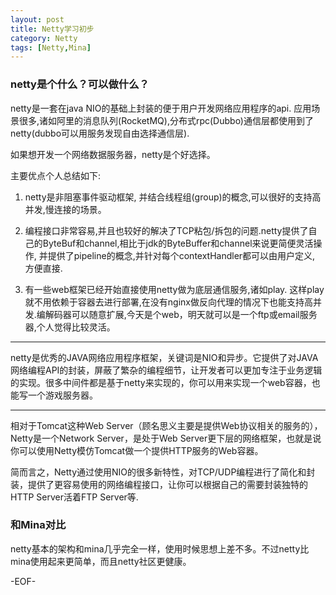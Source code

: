 ```yaml
---
layout: post
title: Netty学习初步
category: Netty
tags: [Netty,Mina]
---
```


### netty是个什么？可以做什么？

netty是一套在java NIO的基础上封装的便于用户开发网络应用程序的api. 应用场景很多,诸如阿里的消息队列(RocketMQ),分布式rpc(Dubbo)通信层都使用到了netty(dubbo可以用服务发现自由选择通信层). 

如果想开发一个网络数据服务器，netty是个好选择。

主要优点个人总结如下:

1. netty是非阻塞事件驱动框架, 并结合线程组(group)的概念,可以很好的支持高并发,慢连接的场景。

2. 编程接口非常容易,并且也较好的解决了TCP粘包/拆包的问题.netty提供了自己的ByteBuf和channel,相比于jdk的ByteBuffer和channel来说更简便灵活操作, 并提供了pipeline的概念,并针对每个contextHandler都可以由用户定义, 方便直接. 

3. 有一些web框架已经开始直接使用netty做为底层通信服务,诸如play. 这样play就不用依赖于容器去进行部署,在没有nginx做反向代理的情况下也能支持高并发.编解码器可以随意扩展,今天是个web，明天就可以是一个ftp或email服务器,个人觉得比较灵活。

----

netty是优秀的JAVA网络应用程序框架，关键词是NIO和异步。它提供了对JAVA网络编程API的封装，屏蔽了繁杂的编程细节，让开发者可以更加专注于业务逻辑的实现。很多中间件都是基于netty来实现的，你可以用来实现一个web容器，也能写一个游戏服务器。

----

相对于Tomcat这种Web Server（顾名思义主要是提供Web协议相关的服务的），Netty是一个Network Server，是处于Web Server更下层的网络框架，也就是说你可以使用Netty模仿Tomcat做一个提供HTTP服务的Web容器。

简而言之，Netty通过使用NIO的很多新特性，对TCP/UDP编程进行了简化和封装，提供了更容易使用的网络编程接口，让你可以根据自己的需要封装独特的HTTP Server活着FTP Server等.

### 和Mina对比

netty基本的架构和mina几乎完全一样，使用时候思想上差不多。不过netty比mina使用起来更简单，而且netty社区更健康。

-EOF-
